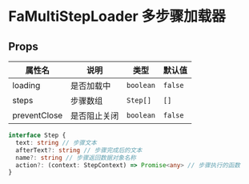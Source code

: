 # FaMultiStepLoader 多步骤加载器 <Badge type="pro" text="专业版" /> <Badge text="v5.5.0" />

## Props

| 属性名       | 说明         | 类型      | 默认值  |
| ------------ | ------------ | --------- | ------- |
| loading      | 是否加载中   | `boolean` | `false` |
| steps        | 步骤数组     | `Step[]`  | `[]`    |
| preventClose | 是否阻止关闭 | `boolean` | `false` |

```ts
interface Step {
  text: string // 步骤文本
  afterText?: string // 步骤完成后的文本
  name?: string // 步骤返回数据对象名称
  action?: (context: StepContext) => Promise<any> // 步骤执行的函数
}
```